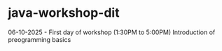 # java-workshop-dit

06-10-2025 - First day of workshop (1:30PM to 5:00PM)
Introduction of preogramming basics